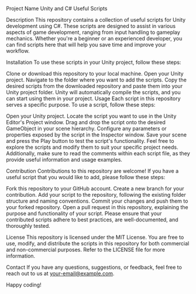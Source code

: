 Project Name
Unity and C# Useful Scripts

Description
This repository contains a collection of useful scripts for Unity development using C#. These scripts are designed to assist in various aspects of game development, ranging from input handling to gameplay mechanics. Whether you're a beginner or an experienced developer, you can find scripts here that will help you save time and improve your workflow.

Installation
To use these scripts in your Unity project, follow these steps:

Clone or download this repository to your local machine.
Open your Unity project.
Navigate to the folder where you want to add the scripts.
Copy the desired scripts from the downloaded repository and paste them into your Unity project folder.
Unity will automatically compile the scripts, and you can start using them in your project.
Usage
Each script in this repository serves a specific purpose. To use a script, follow these steps:

Open your Unity project.
Locate the script you want to use in the Unity Editor's Project window.
Drag and drop the script onto the desired GameObject in your scene hierarchy.
Configure any parameters or properties exposed by the script in the Inspector window.
Save your scene and press the Play button to test the script's functionality.
Feel free to explore the scripts and modify them to suit your specific project needs. Additionally, make sure to read the comments within each script file, as they provide useful information and usage examples.

Contribution
Contributions to this repository are welcome! If you have a useful script that you would like to add, please follow these steps:

Fork this repository to your GitHub account.
Create a new branch for your contribution.
Add your script to the repository, following the existing folder structure and naming conventions.
Commit your changes and push them to your forked repository.
Open a pull request in this repository, explaining the purpose and functionality of your script.
Please ensure that your contributed scripts adhere to best practices, are well-documented, and thoroughly tested.

License
This repository is licensed under the MIT License. You are free to use, modify, and distribute the scripts in this repository for both commercial and non-commercial purposes. Refer to the LICENSE file for more information.

Contact
If you have any questions, suggestions, or feedback, feel free to reach out to us at your-email@example.com.

Happy coding!
